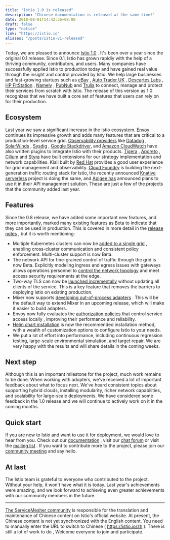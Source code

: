 ```yaml
---
title: "Istio 1.0 is released"
description: "Chinese documentation is released at the same time!"
date: 2018-08-01T14:42:36+08:00
draft: false
type: "notice"
link: "https://istio.io"
aliases: "/posts/istio-v1-released"
---
```


Today, we are pleased to announce [Istio 1.0](https://istio.io/zh/about/notes/1.0) . It's been over a year since the original 0.1 release. Since 0.1, Istio has grown rapidly with the help of a thriving community, contributors, and users. Many companies have successfully applied Istio to production today and have gained real value through the insight and control provided by Istio. We help large businesses and fast-growing startups such as [eBay](https://www.ebay.com/) , [Auto Trader UK](https://www.autotrader.co.uk/) , [Descartes Labs](http://www.descarteslabs.com/) , [HP FitStation](https://www.fitstation.com/) , [Namely](https://www.namely.com/) , [PubNub](https://www.pubnub.com/) and [Trulia](https://www.trulia.com/) to connect, manage and protect their services from scratch with Istio. The release of this version as 1.0 recognizes that we have built a core set of features that users can rely on for their production.

## Ecosystem

Last year we saw a significant increase in the Istio ecosystem. [Envoy](https://www.envoyproxy.io/) continues its impressive growth and adds many features that are critical to a production-level service grid. [Observability providers](https://www.datadoghq.com/) like [Datadog](https://www.datadoghq.com/) , [SolarWinds](https://www.solarwinds.com/) , [Sysdig](https://sysdig.com/blog/monitor-istio/) , [Google Stackdriver,](https://cloud.google.com/stackdriver/) and [Amazon CloudWatch](https://aws.amazon.com/cloudwatch/) have also written plugins to integrate Istio with their products. [Tigera](https://www.tigera.io/resources/using-network-policy-concert-istio-2/) , [Aporeto](https://www.aporeto.com/) , [Cilium](https://cilium.io/) and [Styra](https://styra.com/) have built extensions for our strategy implementation and network capabilities. Kiali built by [Red Hat](https://www.redhat.com/en) provides a good user experience for grid management and observability. [Cloud Foundry](https://www.cloudfoundry.org/) is building the next-generation traffic routing stack for Istio, the recently announced [Knative serverless](https://github.com/knative/docs) project is doing the same, and [Apigee has](https://apigee.com/) announced plans to use it in their API management solution. These are just a few of the projects that the community added last year.

## Features

Since the 0.8 release, we have added some important new features, and more importantly, marked many existing features as Beta to indicate that they can be used in production. This is covered in more detail in the [release notes](https://istio.io/zh/about/notes/1.0/) , but it is worth mentioning:

- Multiple Kubernetes clusters can now be [added to a single grid](https://istio.io/zh/docs/setup/kubernetes/multicluster-install) , enabling cross-cluster communication and consistent policy enforcement. Multi-cluster support is now Beta.
- The network API for fine-grained control of traffic through the grid is now Beta. Explicitly modeling ingress and egress issues with gateways allows operations personnel to [control the network topology](https://istio.io/zh/blog/2018/v1alpha3-routing/) and meet access security requirements at the edge.
- Two-way TLS can now be [launched incrementally](https://istio.io/zh/docs/tasks/security/mtls-migration) without updating all clients of the service. This is a key feature that removes the barriers to deploying Istio on existing production.
- Mixer now supports [developing out-of-process adapters](https://github.com/istio/istio/wiki/Out-Of-Process-gRPC-Adapter-Dev-Guide) . This will be the default way to extend Mixer in an upcoming release, which will make it easier to build adapters.
- Envoy now fully evaluates the [authorization policies](https://istio.io/zh/docs/concepts/security/#认证) that control service access locally , improving their performance and reliability.
- [Helm chart installation](https://istio.io/zh/docs/setup/kubernetes/helm-install/) is now the recommended installation method, with a wealth of customization options to configure Istio to your needs.
- We put a lot of effort into performance, including continuous regression testing, large-scale environmental simulation, and target repair. We are very happy with the results and will share details in the coming weeks.

## Next step

Although this is an important milestone for the project, much work remains to be done. When working with adopters, we've received a lot of important feedback about what to focus next. We've heard consistent topics about supporting hybrid clouds, installing modularity, richer network capabilities, and scalability for large-scale deployments. We have considered some feedback in the 1.0 release and we will continue to actively work on it in the coming months.

## Quick start

If you are new to Istio and want to use it for deployment, we would love to hear from you. Check out our [documentation](https://istio.io/zh/docs/) , visit our [chat forum](https://istio.rocket.chat/) or visit the [mailing list](https://groups.google.com/forum/#!forum/istio-dev) . If you want to contribute more to the project, please join our [community meeting](https://istio.io/zh/about/community) and say hello.

## At last

The Istio team is grateful to everyone who contributed to the project. Without your help, it won't have what it is today. Last year's achievements were amazing, and we look forward to achieving even greater achievements with our community members in the future.

------

[The ServiceMesher community](http://www.servicemesher.com/) is responsible for the translation and maintenance of Chinese content on Istio's official website. At present, the Chinese content is not yet synchronized with the English content. You need to manually enter the URL to switch to Chinese ( https://istio.io/zh ). There is still a lot of work to do , Welcome everyone to join and participate.